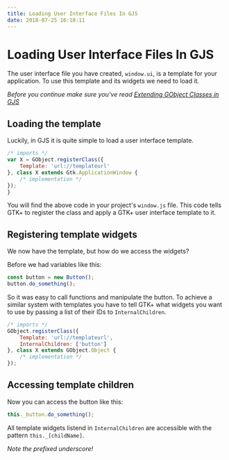 ```yaml
---
title: Loading User Interface Files In GJS
date: 2018-07-25 16:10:11
---
```


# Loading User Interface Files In GJS

The user interface file you have created, `window.ui`, is a template for your application. To use this template and its widgets we need to load it. 

*Before you continue make sure you've read [Extending GObject Classes in GJS]()*

## Loading the template

Luckily, in GJS it is quite simple to load a user interface template.

```js
/* imports */
var X = GObject.registerClass({
    Template: 'url://templateurl'
}, class X extends Gtk.ApplicationWindow {
    /* implementation */
});
}
```

You will find the above code in your project's `window.js` file. This code tells GTK+ to register the class and apply a GTK+ user interface template to it.

## Registering template widgets

We now have the template, but how do we access the widgets?

Before we had variables like this:

```js
const button = new Button();
button.do_something();
```
So it was easy to call functions and manipulate the button. To achieve a similar system with templates you have to tell GTK+ what widgets you want to use by passing a list of their IDs to `InternalChildren`.

```js
/* imports */
GObject.registerClass({
    Template: 'url://templateurl',
    InternalChildren: ['button']
}, class X extends GObject.Object {
    /* implementation */
});
```

## Accessing template children

Now you can access the button like this:

```js
this._button.do_something();
```

All template widgets listend in `InternalChildren` are accessible with the pattern `this._[childName]`.

_Note the prefixed underscore!_
